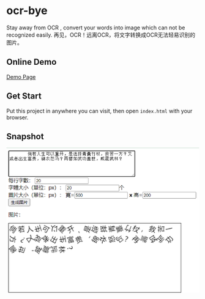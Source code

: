 # ocr-bye
Stay away from OCR , convert your words into image which can not be recognized easily. 再见，OCR！远离OCR，将文字转换成OCR无法轻易识别的图片。

## Online Demo
[Demo Page](https://leisurelybear.github.io/pages/ocr-bye/index.html)

## Get Start
Put this project in anywhere you can visit, then open `index.html` with your browser.

## Snapshot
![示例](img/img1.png)